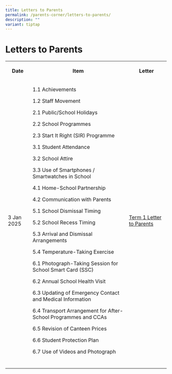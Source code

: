 ```yaml
---
title: Letters to Parents
permalink: /parents-corner/letters-to-parents/
description: ""
variant: tiptap
---
```

<h1>Letters to Parents</h1>
<table style="minWidth: 75px">
<colgroup>
<col>
<col>
<col>
</colgroup>
<tbody>
<tr>
<th rowspan="1" colspan="1">
<p>Date</p>
</th>
<th rowspan="1" colspan="1">
<p>Item</p>
</th>
<th rowspan="1" colspan="1">
<p>Letter</p>
</th>
</tr>
<tr>
<td rowspan="1" colspan="1">
<p>3 Jan 2025</p>
</td>
<td rowspan="1" colspan="1">
<p>1.1 Achievements</p>
<p>1.2 Staff Movement</p>
<p>2.1 Public/School Holidays</p>
<p>2.2 School Programmes</p>
<p>2.3 Start It Right (SIR) Programme</p>
<p>3.1 Student Attendance</p>
<p>3.2 School Attire</p>
<p>3.3 Use of Smartphones / Smartwatches in School</p>
<p>4.1 Home-School Partnership</p>
<p>4.2 Communication with Parents</p>
<p>5.1 School Dismissal Timing</p>
<p>5.2 School Recess Timing</p>
<p>5.3 Arrival and Dismissal Arrangements</p>
<p>5.4 Temperature-Taking Exercise</p>
<p>6.1 Photograph-Taking Session for School Smart Card (SSC)</p>
<p>6.2 Annual School Health Visit</p>
<p>6.3 Updating of Emergency Contact and Medical Information</p>
<p>6.4 Transport Arrangement for After-School Programmes and CCAs</p>
<p>6.5 Revision of Canteen Prices</p>
<p>6.6 Student Protection Plan</p>
<p>6.7 Use of Videos and Photograph</p>
</td>
<td rowspan="1" colspan="1">
<p><a href="/files/Parents Corner/Letters to Parents/2025_001_Letter_to_Parents_Term_1_Final.pdf" rel="noopener nofollow" target="_blank">Term 1 Letter to Parents</a>
</p>
</td>
</tr>
<tr>
<td rowspan="1" colspan="1">
<p></p>
</td>
<td rowspan="1" colspan="1">
<p></p>
</td>
<td rowspan="1" colspan="1">
<p></p>
</td>
</tr>
</tbody>
</table>
<p></p>
